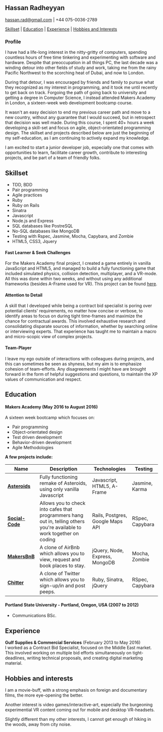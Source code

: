 ## Hassan Radheyyan

hassan.rad@gmail.com | +44 075-0036-2789

[Skillset](#Skillset) | [Education](#Education) | [Experience](#Experience) | [Hobbies and Interests](#Hobbies)

### Profile

I have had a life-long interest in the nitty-gritty of computers, spending countless hours of free time tinkering and experimenting with software and hardware. Despite that preoccupation in all things PC, the last decade was a winding detour into other fields of study and work, taking me from the rainy Pacific Northwest to the scorching heat of Dubai, and now to London.

During that detour, I was encouraged by friends and family to pursue what they recognized as my interest in programming, and it took me until recently to get back on track. Forgoing the path of going back to university and getting a degree in Computer Science, I instead attended Makers Academy in London, a sixteen-week web development bootcamp course.

It wasn't an easy decision to end my previous career path and move to a new country, without any guarantee that I would succeed, but in retrospect that decision was well made. During this course, I spent 40+ hours a week developing a skill-set and focus on agile, object-orientated programming design. The skillset and projects described below are just the beginning of my self-education, as I am continuing to actively expand my knowledge.

I am excited to start a junior developer job, especially one that comes with opportunities to learn, facilitate career growth, contribute to interesting projects, and be part of a team of friendly folks.

## <a name="Skillset">Skillset</a>

  - TDD, BDD
  - Pair programming
  - Agile practices
  - Ruby
  - Ruby on Rails
  - Sinatra
  - Javascript
  - Node.js and Express
  - SQL databases like PostreSQL
  - No-SQL databases like MongoDB
  - Testing with Rspec, Jasmine, Mocha, Capybara, and Zombie
  - HTML5, CSS3, Jquery

#### Fast Learner & Seek Challenges

For the Makers Academy final project, I created a game entirely in vanilla JavaScript and HTML5, and managed to build a fully functioning game that included simulated physics, collision detection, multiplayer, and a VR-mode. All this was done within two weeks, and without using any additional frameworks (besides A-Frame used for VR). This project can be found [here](http://makeroids.herokuapp.com/).

#### Attention to Detail

A skill that I developed while being a contract bid specialist is poring over potential clients' requirements, no matter how concise or verbose, to identify areas to focus on during tight time-frames and maximize the chance for contractual awards. This involved exhaustive research and consolidating disparate sources of information, whether by searching online or interviewing experts. That experience has taught me to maintain a macro and micro-scopic view of complex projects.

#### Team-Player

I leave my ego outside of interactions with colleagues during projects, and this can sometimes be seen as shyness, but my aim is to emphasize cohesion of team-efforts. Any disagreements I might have are brought forward in the form of helpful suggestions and questions, to maintain the XP values of communication and respect.

## <a name="Education">Education</a>

#### Makers Academy (May 2016 to August 2016)

A sixteen week bootcamp which focuses on:
* Pair programming
* Object-orientated design
* Test driven development
* Behavior-driven development
* Agile Methodologies

**A few projects include:**

| Name | Description | Technologies | Testing |
|------|-------------|--------------|---------|
|[**Asteroids**](https://github.com/mbutlerw/Asteroids)| Fully functioning remake of Asteroids, using only vanilla Javascript | Javascript, HTML5, A-Frame | Jasmine, Karma |
|[**Social-Code**](https://github.com/Rb2030/social-code)| Allows you to check into cafes that programmers hang out in, telling others you're available to work together on coding | Rails, Postgres, Google Maps API | RSpec, Capybara |
|[**MakersBnB**](https://github.com/Andy-Bell/makersbnb)| A clone of AirBnb which allows you to view, request and book places to stay. | jQuery, Node, Express, MongoDB | Mocha, Zombie |
|[**Chitter**](https://github.com/hassanrad/chitter-challenge)| A clone of Twitter which allows you to sign-up/in and post peeps. | Ruby, Sinatra, jQuery | RSpec, Capybara |

#### Portland State University - Portland, Oregon, USA (2007 to 2012)

* Communications BSc.

## <a name="Experience">Experience</a>

**Gulf Supplies & Commercial Services** (February 2013 to May 2016)  
I worked as a Contract Bid Specialist, focused on the Middle East market. This involved working on multiple bid efforts simultaneously on tight-deadlines, writing technical proposals, and creating digital marketing material.

## <a name="Hobbies">Hobbies and interests</a>

I am a movie-buff, with a strong emphasis on foreign and documentary films, the more eye-opening the better.

Another interest is video games/interactive-art, especially the burgeoning experimential VR content coming out for mobile and desktop VR-headsets.

Slightly different than my other interests, I cannot get enough of hiking in the woods, away from city noise.
